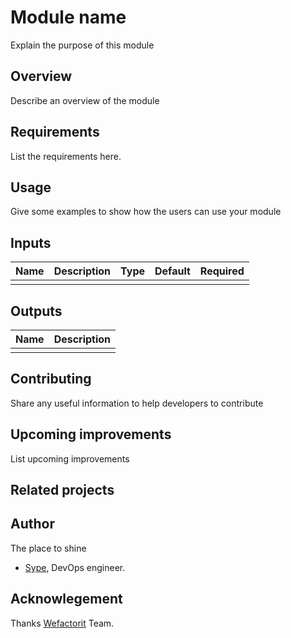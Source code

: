 # Module name

Explain the purpose of this module

## Overview

Describe an overview of the module

## Requirements

List the requirements here.

## Usage

Give some examples to show how the users can use your module

## Inputs

| Name | Description | Type | Default | Required |
|:-----|:------------|:-----|:--------|:---------|
|      |             |      |         |          |

## Outputs

| Name | Description |
|:-----|:------------|
|      |             |

## Contributing

Share any useful information to help developers to contribute

## Upcoming improvements

List upcoming improvements

## Related projects

## Author

The place to shine
- [Sype](https://github.com/sype), DevOps engineer.

## Acknowlegement

Thanks [Wefactorit](https://www.wefactorit.com) Team.
